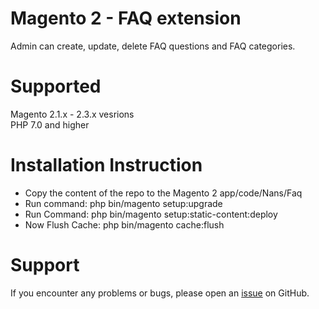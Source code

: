 # Magento 2 - FAQ extension 
Admin can create, update, delete FAQ questions and FAQ categories.

# Supported  
Magento 2.1.x - 2.3.x vesrions  
PHP 7.0 and higher  

# Installation Instruction  
* Copy the content of the repo to the Magento 2 app/code/Nans/Faq
* Run command: php bin/magento setup:upgrade
* Run Command: php bin/magento setup:static-content:deploy
* Now Flush Cache: php bin/magento cache:flush

# Support
If you encounter any problems or bugs, please open an [issue](https://github.com/nans/Faq/issues) on GitHub.

